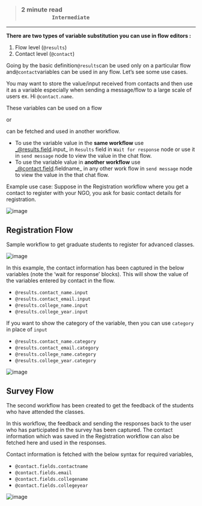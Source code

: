 > ### **2 minute read &nbsp; &nbsp; &nbsp; &nbsp; &nbsp; &nbsp; &nbsp; &nbsp; &nbsp; &nbsp; &nbsp; &nbsp; &nbsp; &nbsp; &nbsp; &nbsp; &nbsp; &nbsp; &nbsp; &nbsp; &nbsp; &nbsp; &nbsp; &nbsp; &nbsp; &nbsp; &nbsp; &nbsp; &nbsp; &nbsp; &nbsp; &nbsp; &nbsp; &nbsp; &nbsp; &nbsp; &nbsp; &nbsp; &nbsp; &nbsp; &nbsp; &nbsp; &nbsp; &nbsp; &nbsp; &nbsp; &nbsp; &nbsp; &nbsp; &nbsp; &nbsp; &nbsp; &nbsp; &nbsp; &nbsp; &nbsp;`Intermediate`**

___
**There are two types of variable substitution you can use in flow editors :**

1. Flow level (`@results`)
1. Contact level (`@contact`)

Going by the basic definition`@results`can be used only on a particular flow and`@contact`variables can be used in any flow. Let’s see some use cases.

You may want to store the value/input received from contacts and then use it as a variable especially when sending a message/flow to a large scale of users ex. Hi `@contact.name`.

These variables can be used on a flow

or

can be fetched and used in another workflow.

- To use the variable value in the **same workflow** use _@results.field.input_ in `Results` field in `Wait for response` node or use it in `send message` node to view the value in the chat flow.
- To use the variable value in **another workflow** use _@contact.field.fieldname_ in any other work flow in `send message` node to view the value in the that chat flow.

Example use case: Suppose in the Registration workflow where you get a contact to register with your NGO, you ask for basic contact details for registration.

![image](https://user-images.githubusercontent.com/32592458/219549246-2b433c68-3785-406f-8db7-d5b7faac5fe5.png)



## Registration Flow

Sample workflow to get graduate students to register for advanced classes.

![image](https://user-images.githubusercontent.com/32592458/219549260-7fd2c7e9-1a79-4e99-a820-4bbfa593e5f2.png)



In this example, the contact information has been captured in the below variables (note the ‘wait for response’ blocks). This will show the value of the variables entered by contact in the flow.

- `@results.contact_name.input`
- `@results.contact_email.input`
- `@results.college_name.input`
- `@results.college_year.input`

If you want to show the category of the variable, then you can use `category` in place of `input`

- `@results.contact_name.category`
- `@results.contact_email.category`
- `@results.college_name.category`
- `@results.college_year.category`

![image](https://user-images.githubusercontent.com/32592458/219549272-4dc805c2-06ea-4a68-915d-621b148cf15c.png)



## Survey Flow

The second workflow has been created to get the feedback of the students who have attended the classes.

In this workflow, the feedback and sending the responses back to the user who has participated in the survey has been captured. The contact information which was saved in the Registration workflow can also be fetched here and used in the responses.

Contact information is fetched with the below syntax for required variables,

- `@contact.fields.contactname`
- `@contact.fields.email`
- `@contact.fields.collegename`
- `@contact.fields.collegeyear`

![image](https://user-images.githubusercontent.com/32592458/219549290-fdc21f0b-1fc7-4df8-92d0-3d998fdbae32.png)
